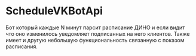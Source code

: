 # ScheduleVKBotApi
Бот который каждые N минут парсит расписание ДИНО и если видит что оно изменилось уведомляет подписанных на него клиентов. Также имеет и другую небольшую функциональность связанную с показом расписания.

